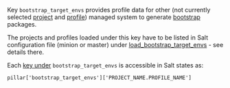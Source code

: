 
Key `bootstrap_target_envs` provides profile data for other (not currently
selected [project][1] and [profile][2]) managed system to generate
[bootstrap][5] packages.

The projects and profiles loaded under this key have to be listed in Salt
configuration file (minion or master) under [load_bootstrap_target_envs][3] -
see details there.

Each [key under][4] `bootstrap_target_envs` is accessible in Salt states as:
```
pillar['bootstrap_target_envs']['PROJECT_NAME.PROFILE_NAME']
```

[1]: docs/configs/common/this_system_keys/project/readme.md
[2]: docs/configs/common/this_system_keys/profile/readme.md
[3]: docs/configs/common/this_system_keys/load_bootstrap_target_envs/readme.md
[4]: docs/pillars/bootstrap/bootstrap_target_envs/_id/readme.md
[5]: docs/bootstrap.md

